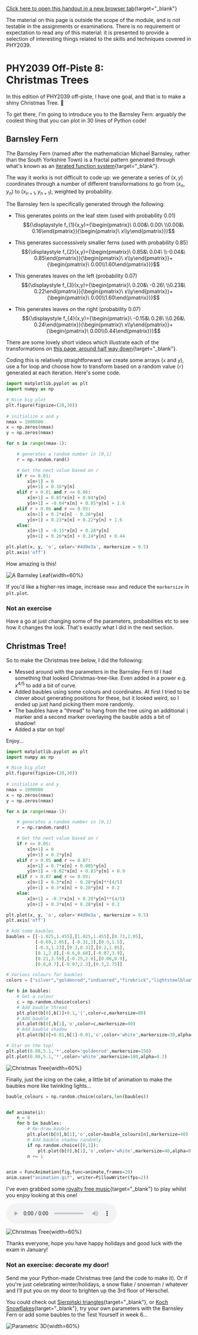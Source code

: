 [Click here to open this handout in a new browser tab](#){target="_blank"}

<div class="interlude">
	<p>The material on this page is outside the scope of the module, and is not testable in the assignments or examinations. There is no requirement or expectation to read any of this material: it is presented to provide a selection of interesting things related to the skills and techniques covered in PHY2039.</p>
</div>

<h1><span style="font-size: 25px;">PHY2039 Off-Piste 8:</span><br/>Christmas Trees</h1>

In this edition of PHY2039 off-piste, I have one goal, and that is to make a shiny Christmas Tree. 🎄

To get there, I'm going to introduce you to the Barnsley Fern: arguably the coolest thing that you can plot in 30 lines of Python code!

##  Barnsley Fern

The Barnsley Fern (named after the mathematician Michael Barnsley, rather than the South Yorkshire Town) is a fractal pattern generated through what's known as an [iterated function system](https://en.wikipedia.org/wiki/Iterated_function_system){target="_blank"}.

The way it works is not difficult to code up: we generate a series of $(x,y)$ coordinates through a number of different transformations to go from $(x_n,y_n)$ to $(x_{n+1},y_{n+1})$, weighted by probability.

The Barnsley fern is specifically generated through the following:

* This generates points on the leaf stem (used with probability 0.01)
  $${\displaystyle f_{1}(x,y)={\begin{pmatrix}\ 0.00&\ 0.00\ \\0.00&\ 0.16\end{pmatrix}}{\begin{pmatrix}\ x\\y\end{pmatrix}}}$$

* This generates successsively smaller ferns (used with probability 0.85)
  $${\displaystyle f_{2}(x,y)={\begin{pmatrix}\ 0.85&\ 0.04\ \\-0.04&\ 0.85\end{pmatrix}}{\begin{pmatrix}\ x\\y\end{pmatrix}}+{\begin{pmatrix}\ 0.00\\1.60\end{pmatrix}}}$$

* This generates leaves on the left (probability 0.07)
  $${\displaystyle f_{3}(x,y)={\begin{pmatrix}\ 0.20&\ -0.26\ \\0.23&\ 0.22\end{pmatrix}}{\begin{pmatrix}\ x\\y\end{pmatrix}}+{\begin{pmatrix}\ 0.00\\1.60\end{pmatrix}}}$$

* This generates leaves on the right (probability 0.07)
  $${\displaystyle f_{4}(x,y)={\begin{pmatrix}\ -0.15&\ 0.28\ \\0.26&\ 0.24\end{pmatrix}}{\begin{pmatrix}\ x\\y\end{pmatrix}}+{\begin{pmatrix}\ 0.00\\0.44\end{pmatrix}}}$$

There are some lovely short videos which illustrate each of the transformations on [this page, around half way down](https://www.algorithm-archive.org/contents/barnsley/barnsley.html){target="_blank"}.

Coding this is relatively straightforward: we create some arrays (`x` and `y`), use a for loop and choose how to transform based on a random value (`r`) generated at each iteration. Here's some code.

```python
import matplotlib.pyplot as plt 
import numpy as np 

# Nice big plot 
plt.figure(figsize=(20,30)) 
  
# initialize x and y
nmax = 1000000
x = np.zeros(nmax) 
y = np.zeros(nmax) 

for n in range(nmax-1): 

    # generates a random number in [0,1] 
    r = np.random.rand()

    # Get the next value based on r
    if r <= 0.01: 
        x[n+1] = 0 
        y[n+1] = 0.16*y[n] 
    elif r > 0.01 and r <= 0.86: 
        x[n+1] = 0.85*x[n] + 0.04*y[n]
        y[n+1] = -0.04*x[n] + 0.85*y[n] + 1.6 
    elif r > 0.86 and r <= 0.93: 
        x[n+1] = 0.2*x[n] - 0.26*y[n] 
        y[n+1] = 0.23*x[n] + 0.22*y[n] + 1.6
    else:
        x[n+1] = -0.15*x[n] + 0.28*y[n] 
        y[n+1] = 0.26*x[n] + 0.24*y[n] + 0.44 

plt.plot(x, y, 'o', color='#4d9e3a', markersize = 0.5) 
plt.axis('off') 
```

How amazing is this!

![A Barnsley Leaf](images/christmas/barnsley.png){width=60%}

If you'd like a higher-res image, increase `nmax` and reduce the `markersize` in `plt.plot`.

<div class="exercise" markdown=true>

### Not an exercise 

Have a go at just changing some of the parameters, probabilities etc to see how it changes the look. That's exactly what I did in the next section.

</div>

## Christmas Tree!

So to make the Christmas tree below, I did the following:

* Messed around with the parameters in the Barnsley Fern til I had something that looked Christmas-tree-like. Even added in a power e.g. $x^{4/5}$ to add a bit of curve.
* Added baubles using some colours and coordinates. At first I tried to be clever about generating positions for these, but it looked weird, so I ended up just hand picking them more randomly.
* The baubles have a "thread" to hang from the tree using an additional `|` marker and a second marker overlaying the bauble adds a bit of shadow!
* Added a star on top!

Enjoy... 

```python
import matplotlib.pyplot as plt 
import numpy as np 

# Nice big plot 
plt.figure(figsize=(20,30)) 
  
# initialize x and y
nmax = 1000000
x = np.zeros(nmax) 
y = np.zeros(nmax) 

for n in range(nmax-1): 

    # generates a random number in [0,1] 
    r = np.random.rand()

    # Get the next value based on r
    if r <= 0.05: 
        x[n+1] = 0 
        y[n+1] = 0.2*y[n] 
    elif r > 0.05 and r <= 0.87: 
        x[n+1] = 0.7*x[n] + 0.005*y[n]
        y[n+1] = -0.02*x[n] + 0.83*y[n] + 0.9
    elif r > 0.87 and r <= 0.93: 
        x[n+1] = 0.3*x[n] - 0.28*y[n]**(4/5) 
        y[n+1] = 0.3*x[n] + 0.28*y[n] + 0.2
    else:
        x[n+1] = -0.3*x[n] + 0.28*y[n]**(4/5) 
        y[n+1] = 0.3*x[n] + 0.28*y[n] + 0.2

plt.plot(x, y, 'o', color='#4d9e3a', markersize = 0.5) 
plt.axis('off') 

# Add some baubles
baubles = [[-1.025,1.455],[1.025,1.455],[0.73,2.05],
           [-0.69,2.05], [-0.31,3],[0.5,1.5],
           [-0.3,1.23],[0.3,0.31],[0.2,1.85],
           [0.1,2.8],[-0.6,0.68],[-0.07,3.9],
           [0.21,3.59],[-0.25,2.0],[0.06,0.9],
           [0.6,0.7],[-0.07,2.3],[0.3,2.75]]

# Various colours for baubles
colors = ["silver","goldenrod","indianred","firebrick","lightsteelblue"]

for b in baubles:
    # Get a colour
    c = np.random.choice(colors)
    # Add bauble thread
    plt.plot(b[0],b[1]+0.1,'|',color=c,markersize=80)
    # Add bauble
    plt.plot(b[0],b[1],'o',color=c,markersize=40)
    # Add bauble shadow
    plt.plot(b[0]+0.01,b[1]-0.01,'o',color='white',markersize=30,alpha=0.2)

# Star on the top!
plt.plot(0.08,5.1,'*',color='goldenrod',markersize=150)
plt.plot(0.08,5.1,'*',color='white',markersize=100,alpha=0.3)
```

![Christmas Tree](images/christmas/christmas.png){width=60%}

Finally, just the icing on the cake, a little bit of animation to make the baubles more like twinkling lights...

```python
bauble_colours = np.random.choice(colors,len(baubles))


def animate(i):
    n = 0
    for b in baubles:
        # Re-draw bauble
        plt.plot(b[0],b[1],'o',color=bauble_colours[n],markersize=40)
        # Add bauble shadow randomly
        if np.random.choice([0,1]):
            plt.plot(b[0],b[1],'o',color='white',markersize=40,alpha=0.4)
        n += 1


anim = FuncAnimation(fig,func=animate,frames=20)
anim.save("animation.gif", writer=PillowWriter(fps=2))
```

I've even grabbed some [royalty free music](https://pixabay.com/music/search/genre/christmas/){target="_blank"} to play whilst you enjoy looking at this one!

<audio controls>
  <source src="../../static/mp3/happy-jingle-bells-128756.mp3" type="audio/mpeg">
Your browser does not support the audio element.
</audio>


![Christmas Tree](images/christmas/animation.gif){width=60%}

Thanks everyone, hope you have happy holidays and good luck with the exam in January!

<div class="exercise" markdown=true>


### Not an exercise: decorate my door! 

Send me your Python-made Christmas tree (and the code to make it). Or if you're just celebrating winter/holidays, a snow flake / snowman / whatever and I'll put you on my door to brighten up the 3rd floor of Herschel.

You could check out [Sierpiński triangles](https://en.wikipedia.org/wiki/Sierpi%C5%84ski_triangle){target="_blank"}, or [Koch Snowflakes](https://en.wikipedia.org/wiki/Koch_snowflake){target="_blank"}, try your own parameters with the Barnsley Fern or add some baubles to the Test Yourself in week 6...

![Parametric 3D](images/christmas/3d.png){width=60%}

</div>
